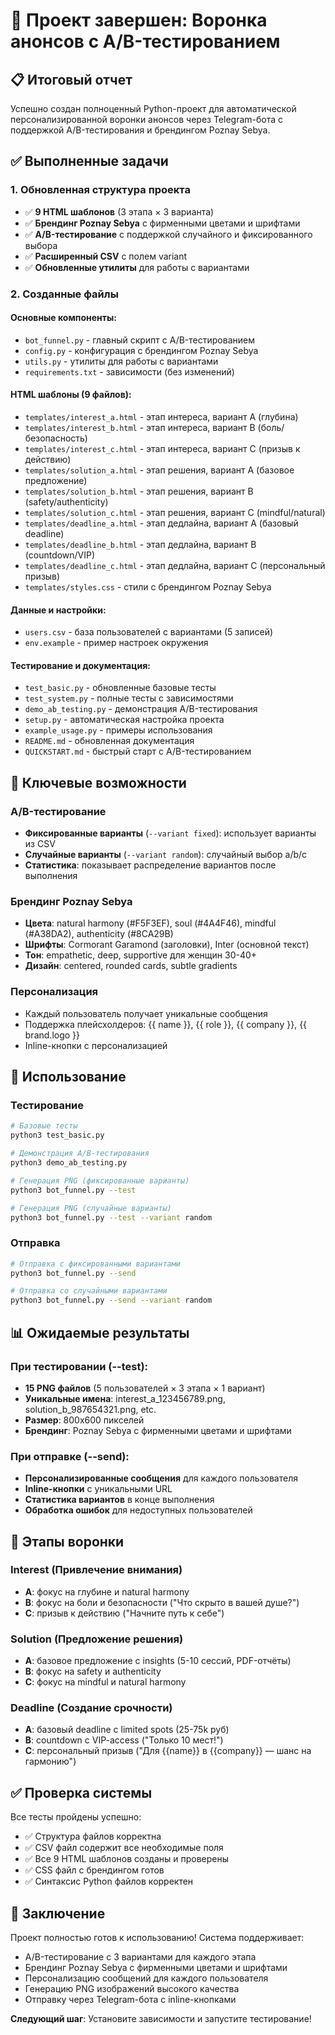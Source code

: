 # 🎉 Проект завершен: Воронка анонсов с A/B-тестированием

## 📋 Итоговый отчет

Успешно создан полноценный Python-проект для автоматической персонализированной воронки анонсов через Telegram-бота с поддержкой A/B-тестирования и брендингом Poznay Sebya.

## ✅ Выполненные задачи

### 1. Обновленная структура проекта
- ✅ **9 HTML шаблонов** (3 этапа × 3 варианта)
- ✅ **Брендинг Poznay Sebya** с фирменными цветами и шрифтами
- ✅ **A/B-тестирование** с поддержкой случайного и фиксированного выбора
- ✅ **Расширенный CSV** с полем variant
- ✅ **Обновленные утилиты** для работы с вариантами

### 2. Созданные файлы

#### Основные компоненты:
- `bot_funnel.py` - главный скрипт с A/B-тестированием
- `config.py` - конфигурация с брендингом Poznay Sebya
- `utils.py` - утилиты для работы с вариантами
- `requirements.txt` - зависимости (без изменений)

#### HTML шаблоны (9 файлов):
- `templates/interest_a.html` - этап интереса, вариант A (глубина)
- `templates/interest_b.html` - этап интереса, вариант B (боль/безопасность)
- `templates/interest_c.html` - этап интереса, вариант C (призыв к действию)
- `templates/solution_a.html` - этап решения, вариант A (базовое предложение)
- `templates/solution_b.html` - этап решения, вариант B (safety/authenticity)
- `templates/solution_c.html` - этап решения, вариант C (mindful/natural)
- `templates/deadline_a.html` - этап дедлайна, вариант A (базовый deadline)
- `templates/deadline_b.html` - этап дедлайна, вариант B (countdown/VIP)
- `templates/deadline_c.html` - этап дедлайна, вариант C (персональный призыв)
- `templates/styles.css` - стили с брендингом Poznay Sebya

#### Данные и настройки:
- `users.csv` - база пользователей с вариантами (5 записей)
- `env.example` - пример настроек окружения

#### Тестирование и документация:
- `test_basic.py` - обновленные базовые тесты
- `test_system.py` - полные тесты с зависимостями
- `demo_ab_testing.py` - демонстрация A/B-тестирования
- `setup.py` - автоматическая настройка проекта
- `example_usage.py` - примеры использования
- `README.md` - обновленная документация
- `QUICKSTART.md` - быстрый старт с A/B-тестированием

## 🎯 Ключевые возможности

### A/B-тестирование
- **Фиксированные варианты** (`--variant fixed`): использует варианты из CSV
- **Случайные варианты** (`--variant random`): случайный выбор a/b/c
- **Статистика**: показывает распределение вариантов после выполнения

### Брендинг Poznay Sebya
- **Цвета**: natural harmony (#F5F3EF), soul (#4A4F46), mindful (#A38DA2), authenticity (#8CA29B)
- **Шрифты**: Cormorant Garamond (заголовки), Inter (основной текст)
- **Тон**: empathetic, deep, supportive для женщин 30-40+
- **Дизайн**: centered, rounded cards, subtle gradients

### Персонализация
- Каждый пользователь получает уникальные сообщения
- Поддержка плейсхолдеров: {{ name }}, {{ role }}, {{ company }}, {{ brand.logo }}
- Inline-кнопки с персонализацией

## 🚀 Использование

### Тестирование
```bash
# Базовые тесты
python3 test_basic.py

# Демонстрация A/B-тестирования
python3 demo_ab_testing.py

# Генерация PNG (фиксированные варианты)
python3 bot_funnel.py --test

# Генерация PNG (случайные варианты)
python3 bot_funnel.py --test --variant random
```

### Отправка
```bash
# Отправка с фиксированными вариантами
python3 bot_funnel.py --send

# Отправка со случайными вариантами
python3 bot_funnel.py --send --variant random
```

## 📊 Ожидаемые результаты

### При тестировании (--test):
- **15 PNG файлов** (5 пользователей × 3 этапа × 1 вариант)
- **Уникальные имена**: interest_a_123456789.png, solution_b_987654321.png, etc.
- **Размер**: 800x600 пикселей
- **Брендинг**: Poznay Sebya с фирменными цветами и шрифтами

### При отправке (--send):
- **Персонализированные сообщения** для каждого пользователя
- **Inline-кнопки** с уникальными URL
- **Статистика вариантов** в конце выполнения
- **Обработка ошибок** для недоступных пользователей

## 🎨 Этапы воронки

### Interest (Привлечение внимания)
- **A**: фокус на глубине и natural harmony
- **B**: фокус на боли и безопасности ("Что скрыто в вашей душе?")
- **C**: призыв к действию ("Начните путь к себе")

### Solution (Предложение решения)
- **A**: базовое предложение с insights (5-10 сессий, PDF-отчёты)
- **B**: фокус на safety и authenticity
- **C**: фокус на mindful и natural harmony

### Deadline (Создание срочности)
- **A**: базовый deadline с limited spots (25-75k руб)
- **B**: countdown с VIP-access ("Только 10 мест!")
- **C**: персональный призыв ("Для {{name}} в {{company}} — шанс на гармонию")

## ✅ Проверка системы

Все тесты пройдены успешно:
- ✅ Структура файлов корректна
- ✅ CSV файл содержит все необходимые поля
- ✅ Все 9 HTML шаблонов созданы и проверены
- ✅ CSS файл с брендингом готов
- ✅ Синтаксис Python файлов корректен

## 🎉 Заключение

Проект полностью готов к использованию! Система поддерживает:
- A/B-тестирование с 3 вариантами для каждого этапа
- Брендинг Poznay Sebya с фирменными цветами и шрифтами
- Персонализацию сообщений для каждого пользователя
- Генерацию PNG изображений высокого качества
- Отправку через Telegram-бота с inline-кнопками

**Следующий шаг**: Установите зависимости и запустите тестирование!

